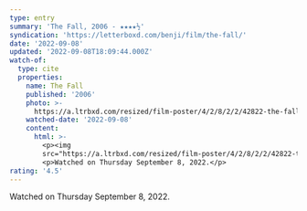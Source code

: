 ```yaml
---
type: entry
summary: 'The Fall, 2006 - ★★★★½'
syndication: 'https://letterboxd.com/benji/film/the-fall/'
date: '2022-09-08'
updated: '2022-09-08T18:09:44.000Z'
watch-of:
  type: cite
  properties:
    name: The Fall
    published: '2006'
    photo: >-
      https://a.ltrbxd.com/resized/film-poster/4/2/8/2/2/42822-the-fall-0-600-0-900-crop.jpg?v=21978da70d
    watched-date: '2022-09-08'
    content:
      html: >-
        <p><img
        src="https://a.ltrbxd.com/resized/film-poster/4/2/8/2/2/42822-the-fall-0-600-0-900-crop.jpg?v=21978da70d"/></p>
        <p>Watched on Thursday September 8, 2022.</p>
rating: '4.5'
---
```

Watched on Thursday September 8, 2022.
